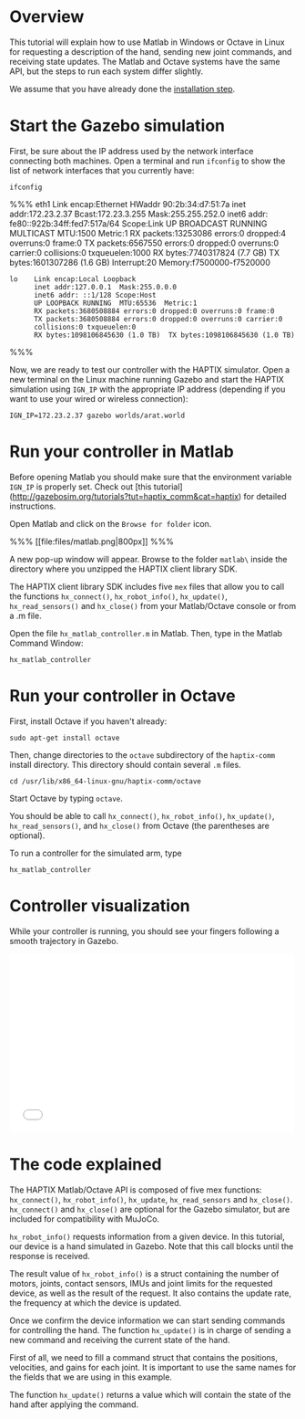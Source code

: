 # Overview

This tutorial will explain how to use Matlab in Windows or Octave in Linux for requesting a
description of the hand, sending new joint commands, and receiving state updates. The Matlab
and Octave systems have the same API, but the steps to run each system differ slightly.

We assume that you have already done the [installation step](http://gazebosim.org/tutorials?tut=haptix_install&cat=haptix).

# Start the Gazebo simulation

First, be sure about the IP address used by the network interface connecting
both machines.  Open a terminal and run `ifconfig` to show the list of network
interfaces that you currently have:

~~~
ifconfig
~~~
    
%%%
    eth1  Link encap:Ethernet  HWaddr 90:2b:34:d7:51:7a
          inet addr:172.23.2.37  Bcast:172.23.3.255  Mask:255.255.252.0
          inet6 addr: fe80::922b:34ff:fed7:517a/64 Scope:Link
          UP BROADCAST RUNNING MULTICAST  MTU:1500  Metric:1
          RX packets:13253086 errors:0 dropped:4 overruns:0 frame:0
          TX packets:6567550 errors:0 dropped:0 overruns:0 carrier:0
          collisions:0 txqueuelen:1000
          RX bytes:7740317824 (7.7 GB)  TX bytes:1601307286 (1.6 GB)
          Interrupt:20 Memory:f7500000-f7520000

    lo    Link encap:Local Loopback
          inet addr:127.0.0.1  Mask:255.0.0.0
          inet6 addr: ::1/128 Scope:Host
          UP LOOPBACK RUNNING  MTU:65536  Metric:1
          RX packets:3680508884 errors:0 dropped:0 overruns:0 frame:0
          TX packets:3680508884 errors:0 dropped:0 overruns:0 carrier:0
          collisions:0 txqueuelen:0
          RX bytes:1098106845630 (1.0 TB)  TX bytes:1098106845630 (1.0 TB)
%%%


Now, we are ready to test our controller with the HAPTIX simulator. Open a new
terminal on the Linux machine running Gazebo and start the HAPTIX simulation
using `IGN_IP` with the appropriate IP address (depending if you want to use
your wired or wireless connection):

~~~
IGN_IP=172.23.2.37 gazebo worlds/arat.world
~~~

# Run your controller in Matlab

Before opening Matlab you should make sure that the environment variable
`IGN_IP` is properly set. Check out [this tutorial]
(http://gazebosim.org/tutorials?tut=haptix_comm&cat=haptix) for detailed instructions.

Open Matlab and click on the `Browse for folder` icon.

%%%
[[file:files/matlab.png|800px]]
%%%

A new pop-up window will appear. Browse to the folder `matlab\` inside the
directory where you unzipped the HAPTIX client library SDK.

The HAPTIX client library SDK includes five `mex` files that allow you to call
the functions `hx_connect()`, `hx_robot_info()`,
`hx_update()`, `hx_read_sensors()` and `hx_close()` from your Matlab/Octave
console or from a .m file.

Open the file `hx_matlab_controller.m` in Matlab. Then, type in
the Matlab Command Window:

~~~
hx_matlab_controller
~~~

# Run your controller in Octave

First, install Octave if you haven't already:

~~~
sudo apt-get install octave
~~~

Then, change directories to the `octave` subdirectory of the `haptix-comm` install directory. 
This directory should contain several `.m` files.

~~~
cd /usr/lib/x86_64-linux-gnu/haptix-comm/octave
~~~

Start Octave by typing `octave`.

You should be able to call `hx_connect()`, `hx_robot_info()`, `hx_update()`, `hx_read_sensors()`,
and `hx_close()` from Octave (the parentheses are optional).

To run a controller for the simulated arm, type

~~~
hx_matlab_controller
~~~

# Controller visualization

While your controller is running, you should see your fingers following a smooth
trajectory in Gazebo.

<iframe width="500" height="313" src="//player.vimeo.com/video/108959804" frameborder="0" webkitallowfullscreen mozallowfullscreen allowfullscreen></iframe>

# The code explained

<include from='/counter =/' to='/end/' src='http://bitbucket.org/osrf/haptix-comm/raw/default/matlab/hx_matlab_controller.m' />

The HAPTIX Matlab/Octave API is composed of five mex functions: `hx_connect()`, `hx_robot_info()`,
`hx_update`, `hx_read_sensors` and `hx_close()`.  `hx_connect()` and `hx_close()` are
optional for the Gazebo simulator, but are included for compatibility with MuJoCo.

`hx_robot_info()` requests information from a given device.
In this tutorial, our device is a hand simulated in Gazebo. Note that this call
blocks until the response is received.

The result value of `hx_robot_info()` is a struct containing the number of
motors, joints, contact sensors, IMUs and joint limits for the requested device,
 as well as the result of the request. It also contains the update rate, the frequency
 at which the device is updated.

<include from='/while counter/' src='http://bitbucket.org/osrf/haptix-comm/raw/default/matlab/hx_matlab_controller.m' />

Once we confirm the device information we can start sending commands for
controlling the hand. The function `hx_update()` is in charge of sending a new
command and receiving the current state of the hand.

First of all, we need to fill a command struct that contains the positions,
velocities, and gains for each joint. It is important to use the same names for
the fields that we are using in this example.

The function `hx_update()` returns a value which will
contain the state of the hand after applying the command.
